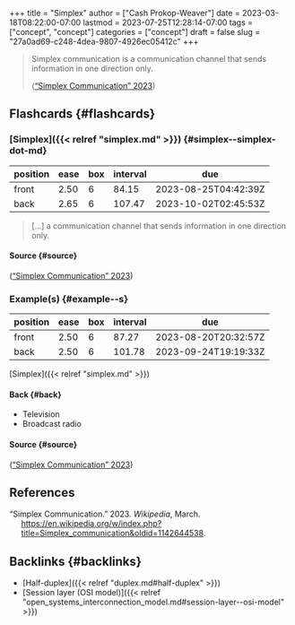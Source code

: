 +++
title = "Simplex"
author = ["Cash Prokop-Weaver"]
date = 2023-03-18T08:22:00-07:00
lastmod = 2023-07-25T12:28:14-07:00
tags = ["concept", "concept"]
categories = ["concept"]
draft = false
slug = "27a0ad69-c248-4dea-9807-4926ec05412c"
+++

> Simplex communication is a communication channel that sends information in one direction only.
>
> (<a href="#citeproc_bib_item_1">“Simplex Communication” 2023</a>)


## Flashcards {#flashcards}


### [Simplex]({{< relref "simplex.md" >}}) {#simplex--simplex-dot-md}

| position | ease | box | interval | due                  |
|----------|------|-----|----------|----------------------|
| front    | 2.50 | 6   | 84.15    | 2023-08-25T04:42:39Z |
| back     | 2.65 | 6   | 107.47   | 2023-10-02T02:45:53Z |

> [...] a communication channel that sends information in one direction only.


#### Source {#source}

(<a href="#citeproc_bib_item_1">“Simplex Communication” 2023</a>)


### Example(s) {#example--s}

| position | ease | box | interval | due                  |
|----------|------|-----|----------|----------------------|
| front    | 2.50 | 6   | 87.27    | 2023-08-20T20:32:57Z |
| back     | 2.50 | 6   | 101.78   | 2023-09-24T19:19:33Z |

[Simplex]({{< relref "simplex.md" >}})


#### Back {#back}

-   Television
-   Broadcast radio


#### Source {#source}

(<a href="#citeproc_bib_item_1">“Simplex Communication” 2023</a>)

## References

<style>.csl-entry{text-indent: -1.5em; margin-left: 1.5em;}</style><div class="csl-bib-body">
  <div class="csl-entry"><a id="citeproc_bib_item_1"></a>“Simplex Communication.” 2023. <i>Wikipedia</i>, March. <a href="https://en.wikipedia.org/w/index.php?title=Simplex_communication&oldid=1142644538">https://en.wikipedia.org/w/index.php?title=Simplex_communication&#38;oldid=1142644538</a>.</div>
</div>


## Backlinks {#backlinks}

-   [Half-duplex]({{< relref "duplex.md#half-duplex" >}})
-   [Session layer (OSI model)]({{< relref "open_systems_interconnection_model.md#session-layer--osi-model" >}})
